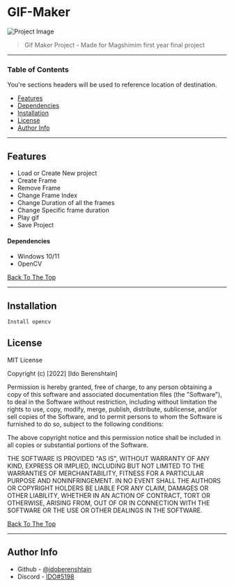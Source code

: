 # GIF-Maker

![Project Image](https://i.imgur.com/gdFss31.gif)

> Gif Maker Project - Made for Magshimim first year final project

---

### Table of Contents

You're sections headers will be used to reference location of destination.

- [Features](#Features)
- [Dependencies](#Dependencies-to-use)
- [Installation](#Installation)
- [License](#license)
- [Author Info](#author-info)

---

## Features

- Load or Create New project
- Create Frame
- Remove Frame
- Change Frame Index
- Change Duration of all the frames
- Change Specific frame duration
- Play gif
- Save Project

#### Dependencies

- Windows 10/11
- OpenCV

[Back To The Top](#read-me-template)

---

## Installation

    Install opencv

## License

MIT License

Copyright (c) [2022] [Ido Berenshtain]

Permission is hereby granted, free of charge, to any person obtaining a copy
of this software and associated documentation files (the "Software"), to deal
in the Software without restriction, including without limitation the rights
to use, copy, modify, merge, publish, distribute, sublicense, and/or sell
copies of the Software, and to permit persons to whom the Software is
furnished to do so, subject to the following conditions:

The above copyright notice and this permission notice shall be included in all
copies or substantial portions of the Software.

THE SOFTWARE IS PROVIDED "AS IS", WITHOUT WARRANTY OF ANY KIND, EXPRESS OR
IMPLIED, INCLUDING BUT NOT LIMITED TO THE WARRANTIES OF MERCHANTABILITY,
FITNESS FOR A PARTICULAR PURPOSE AND NONINFRINGEMENT. IN NO EVENT SHALL THE
AUTHORS OR COPYRIGHT HOLDERS BE LIABLE FOR ANY CLAIM, DAMAGES OR OTHER
LIABILITY, WHETHER IN AN ACTION OF CONTRACT, TORT OR OTHERWISE, ARISING FROM,
OUT OF OR IN CONNECTION WITH THE SOFTWARE OR THE USE OR OTHER DEALINGS IN THE
SOFTWARE.

[Back To The Top](#read-me-template)

---

## Author Info

- Github - [@idoberenshtain](https://github.com/idoberenshtain)
- Discord - [IDO#5198](https://discord.com/users/730887641016434808)
